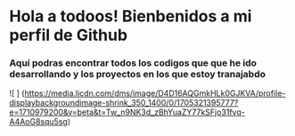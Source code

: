 # Hola a todoos! Bienbenidos a mi perfil de Github

### Aquí podras encontrar todos los codigos que que he ido desarrollando y los proyectos en los que estoy tranajabdo

![ ] (https://media.licdn.com/dms/image/D4D16AQGmkHLk0GJKVA/profile-displaybackgroundimage-shrink_350_1400/0/1705321395777?e=1710979200&v=beta&t=Tw_n9NK3d_zBhYuaZY77kSFjo31fvq-A4AoG8squ5sg)

